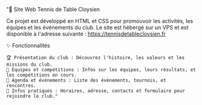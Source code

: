 "🏓 Site Web Tennis de Table Cloysien

Ce projet est développé en HTML et CSS pour promouvoir les activités, les équipes et les événements du club. Le site est hébergé sur un VPS et est disponible à l'adresse suivante : https://tennisdetablecloysien.fr

✨ Fonctionnalités

    🏆 Présentation du club : Découvrez l'histoire, les valeurs et les missions du club.
    👥 Équipes et compétitions : Infos sur les équipes, leurs résultats, et les compétitions en cours.
    📅 Agenda et événements : Liste des événements, tournois, et rencontres.
    📍 Infos pratiques : Horaires, adresse, contacts et formulaire pour rejoindre le club." 

